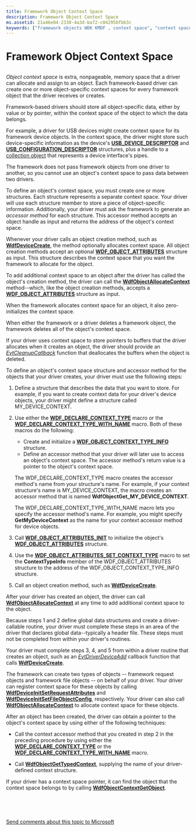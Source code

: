 ```yaml
---
title: Framework Object Context Space
description: Framework Object Context Space
ms.assetid: 21a46e04-2330-4a3d-ba72-c04295bfbb3c
keywords: ["framework objects WDK KMDF , context space", "context space WDK KMDF", "object context space WDK KMDF"]
---
```


# Framework Object Context Space


## <a href="" id="ddk-framework-object-context-df"></a>


*Object context space* is extra, nonpageable, memory space that a driver can allocate and assign to an object. Each framework-based driver can create one or more object-specific context spaces for every framework object that the driver receives or creates.

Framework-based drivers should store all object-specific data, either by value or by pointer, within the context space of the object to which the data belongs.

For example, a driver for USB devices might create context space for its framework device objects. In the context space, the driver might store such device-specific information as the device's [**USB\_DEVICE\_DESCRIPTOR**](https://msdn.microsoft.com/library/windows/hardware/ff539280) and [**USB\_CONFIGURATION\_DESCRIPTOR**](https://msdn.microsoft.com/library/windows/hardware/ff539241) structures, plus a handle to a [collection object](framework-object-collections.md) that represents a device interface's pipes.

The framework does not pass framework objects from one driver to another, so you cannot use an object's context space to pass data between two drivers.

To define an object's context space, you must create one or more structures. Each structure represents a separate context space. Your driver will use each structure member to store a piece of object-specific information. Additionally, your driver must ask the framework to generate an *accessor method* for each structure. This accessor method accepts an object handle as input and returns the address of the object's context space.

Whenever your driver calls an object creation method, such as [**WdfDeviceCreate**](https://msdn.microsoft.com/library/windows/hardware/ff545926), the method optionally allocates context space. All object creation methods accept an optional [**WDF\_OBJECT\_ATTRIBUTES**](https://msdn.microsoft.com/library/windows/hardware/ff552400) structure as input. This structure describes the context space that you want the framework to allocate for the object.

To add additional context space to an object after the driver has called the object's creation method, the driver can call the [**WdfObjectAllocateContext**](https://msdn.microsoft.com/library/windows/hardware/ff548723) method--which, like the object creation methods, accepts a [**WDF\_OBJECT\_ATTRIBUTES**](https://msdn.microsoft.com/library/windows/hardware/ff552400) structure as input.

When the framework allocates context space for an object, it also zero-initializes the context space.

When either the framework or a driver deletes a framework object, the framework deletes all of the object's context space.

If your driver uses context space to store pointers to buffers that the driver allocates when it creates an object, the driver should provide an [*EvtCleanupCallback*](https://msdn.microsoft.com/library/windows/hardware/ff540840) function that deallocates the buffers when the object is deleted.

To define an object's context space structure and accessor method for the objects that your driver creates, your driver must use the following steps:

1.  Define a structure that describes the data that you want to store. For example, if you want to create context data for your driver's device objects, your driver might define a structure called MY\_DEVICE\_CONTEXT.

2.  Use either the [**WDF\_DECLARE\_CONTEXT\_TYPE**](https://msdn.microsoft.com/library/windows/hardware/ff551250) macro or the [**WDF\_DECLARE\_CONTEXT\_TYPE\_WITH\_NAME**](https://msdn.microsoft.com/library/windows/hardware/ff551252) macro. Both of these macros do the following:

    -   Create and initialize a [**WDF\_OBJECT\_CONTEXT\_TYPE\_INFO**](https://msdn.microsoft.com/library/windows/hardware/ff552407) structure.
    -   Define an accessor method that your driver will later use to access an object's context space. The accessor method's return value is a pointer to the object's context space.

    The WDF\_DECLARE\_CONTEXT\_TYPE macro creates the accessor method's name from your structure's name. For example, if your context structure's name is MY\_DEVICE\_CONTEXT, the macro creates an accessor method that is named **WdfObjectGet\_MY\_DEVICE\_CONTEXT**.

    The WDF\_DECLARE\_CONTEXT\_TYPE\_WITH\_NAME macro lets you specify the accessor method's name. For example, you might specify **GetMyDeviceContext** as the name for your context accessor method for device objects.

3.  Call [**WDF\_OBJECT\_ATTRIBUTES\_INIT**](https://msdn.microsoft.com/library/windows/hardware/ff552402) to initialize the object's [**WDF\_OBJECT\_ATTRIBUTES**](https://msdn.microsoft.com/library/windows/hardware/ff552400) structure.

4.  Use the [**WDF\_OBJECT\_ATTRIBUTES\_SET\_CONTEXT\_TYPE**](https://msdn.microsoft.com/library/windows/hardware/ff552405) macro to set the **ContextTypeInfo** member of the WDF\_OBJECT\_ATTRIBUTES structure to the address of the WDF\_OBJECT\_CONTEXT\_TYPE\_INFO structure.

5.  Call an object creation method, such as [**WdfDeviceCreate**](https://msdn.microsoft.com/library/windows/hardware/ff545926).

After your driver has created an object, the driver can call [**WdfObjectAllocateContext**](https://msdn.microsoft.com/library/windows/hardware/ff548723) at any time to add additional context space to the object.

Because steps 1 and 2 define global data structures and create a driver-callable routine, your driver must complete these steps in an area of the driver that declares global data--typically a header file. These steps must not be completed from within your driver's routines.

Your driver must complete steps 3, 4, and 5 from within a driver routine that creates an object, such as an [*EvtDriverDeviceAdd*](https://msdn.microsoft.com/library/windows/hardware/ff541693) callback function that calls [**WdfDeviceCreate**](https://msdn.microsoft.com/library/windows/hardware/ff545926).

The framework can create two types of objects -- framework request objects and framework file objects -- on behalf of your driver. Your driver can register context space for these objects by calling [**WdfDeviceInitSetRequestAttributes**](https://msdn.microsoft.com/library/windows/hardware/ff546786) and [**WdfDeviceInitSetFileObjectConfig**](https://msdn.microsoft.com/library/windows/hardware/ff546107), respectively. Your driver can also call [**WdfObjectAllocateContext**](https://msdn.microsoft.com/library/windows/hardware/ff548723) to allocate context space for these objects.

After an object has been created, the driver can obtain a pointer to the object's context space by using either of the following techniques:

-   Call the context accessor method that you created in step 2 in the preceding procedure by using either the [**WDF\_DECLARE\_CONTEXT\_TYPE**](https://msdn.microsoft.com/library/windows/hardware/ff551250) or the [**WDF\_DECLARE\_CONTEXT\_TYPE\_WITH\_NAME**](https://msdn.microsoft.com/library/windows/hardware/ff551252) macro.

-   Call [**WdfObjectGetTypedContext**](https://msdn.microsoft.com/library/windows/hardware/ff548749), supplying the name of your driver-defined context structure.

If your driver has a context space pointer, it can find the object that the context space belongs to by calling [**WdfObjectContextGetObject**](https://msdn.microsoft.com/library/windows/hardware/ff548727).

 

 

[Send comments about this topic to Microsoft](mailto:wsddocfb@microsoft.com?subject=Documentation%20feedback%20%5Bwdf\wdf%5D:%20Framework%20Object%20Context%20Space%20%20RELEASE:%20%283/25/2016%29&body=%0A%0APRIVACY%20STATEMENT%0A%0AWe%20use%20your%20feedback%20to%20improve%20the%20documentation.%20We%20don't%20use%20your%20email%20address%20for%20any%20other%20purpose,%20and%20we'll%20remove%20your%20email%20address%20from%20our%20system%20after%20the%20issue%20that%20you're%20reporting%20is%20fixed.%20While%20we're%20working%20to%20fix%20this%20issue,%20we%20might%20send%20you%20an%20email%20message%20to%20ask%20for%20more%20info.%20Later,%20we%20might%20also%20send%20you%20an%20email%20message%20to%20let%20you%20know%20that%20we've%20addressed%20your%20feedback.%0A%0AFor%20more%20info%20about%20Microsoft's%20privacy%20policy,%20see%20http://privacy.microsoft.com/default.aspx. "Send comments about this topic to Microsoft")




